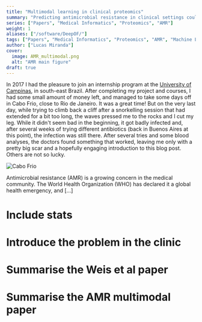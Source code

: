 ```yaml
---
title: "Multimodal learning in clinical proteomics"
summary: "Predicting antimicrobial resistance in clinical settings could have significant impact for patients. Here, we extend the current state of the art by incorporating antibiotic structural information into our models."
series: ["Papers", "Medical Informatics", "Proteomics", "AMR"]
weight: 1
aliases: ["/software/DeepOF/"]
tags: ["Papers", "Medical Informatics", "Proteomics", "AMR", "Machine Learning", "Deep Learning", "Multimodal", "Clinical"]
author: ["Lucas Miranda"]
cover:
  image: AMR_multimodal.png
  alt: "AMR main figure"
draft: true
---
```


In 2017 I had the pleasure to join an internship program at the [University of Campinas](https://unicamp.br/en/), in south-east Brazil. After completing my project and courses, I had some small amount of money left, and managed to take some days off in Cabo Frio, close to Rio de Janeiro. It was a great time! But on the very last day, while trying to climb back a cliff after a snorkelling session that had extended for a bit too long, the waves pressed me to the rocks and I cut my leg. While it didn't seem bad in the beginning, it got badly infected and, after several weeks of trying different antibiotics (back in Buenos Aires at this point), the infection was still there. After several tries and some blood analyses, the doctors found something that worked, leaving me only with a pretty big scar and a hopefully engaging introduction to this blog post. Others are not so lucky.

![Cabo Frio](../../../../cabo_frio.jpg "Cabo Frio")

Antimicrobial resistance (AMR) is a growing concern in the medical community. The World Health Organization (WHO) has declared it a global health emergency, and [...]

# Include stats
# Introduce the problem in the clinic
# Summarise the Weis et al paper
# Summarise the AMR multimodal paper